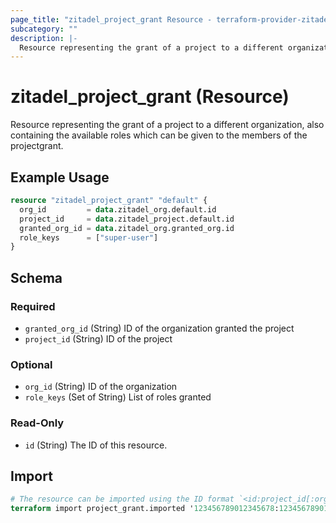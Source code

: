 ```yaml
---
page_title: "zitadel_project_grant Resource - terraform-provider-zitadel"
subcategory: ""
description: |-
  Resource representing the grant of a project to a different organization, also containing the available roles which can be given to the members of the projectgrant.
---
```


# zitadel_project_grant (Resource)

Resource representing the grant of a project to a different organization, also containing the available roles which can be given to the members of the projectgrant.

## Example Usage

```terraform
resource "zitadel_project_grant" "default" {
  org_id         = data.zitadel_org.default.id
  project_id     = data.zitadel_project.default.id
  granted_org_id = data.zitadel_org.granted_org.id
  role_keys      = ["super-user"]
}
```

<!-- schema generated by tfplugindocs -->
## Schema

### Required

- `granted_org_id` (String) ID of the organization granted the project
- `project_id` (String) ID of the project

### Optional

- `org_id` (String) ID of the organization
- `role_keys` (Set of String) List of roles granted

### Read-Only

- `id` (String) The ID of this resource.

## Import

```terraform
# The resource can be imported using the ID format `<id:project_id[:org_id]>`, e.g.
terraform import project_grant.imported '123456789012345678:123456789012345678:123456789012345678'
```
